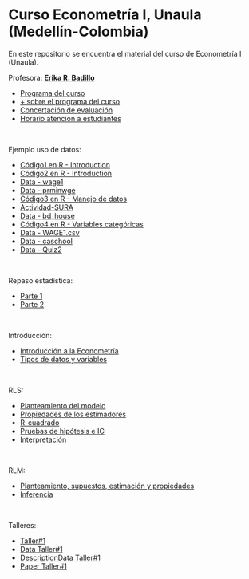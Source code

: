 # Curso Econometría I, Unaula (Medellín-Colombia)
En este repositorio se encuentra el material del curso de Econometría I (Unaula).

Profesora: [**Erika R. Badillo**](https://ebadilloe.github.io)

- [Programa del curso](https://ebadilloe.github.io/EconometriaI/SYLLABUS.xlsx)<br>
- [+ sobre el programa del curso](https://ebadilloe.github.io/EconometriaI/Instrucciones.doc)<br>
- [Concertación de evaluación](https://ebadilloe.github.io/EconometriaI/Concertacionevaluacion.docx)<br>
- [Horario atención a estudiantes](https://ebadilloe.github.io/EconometriaI/Horarioatencion.docx)<br>
<br>

Ejemplo uso de datos:

- [Código1 en R - Introduction](https://ebadilloe.github.io/EconometriaI/Ejemplo1.R)<br>
- [Código2 en R - Introduction](https://ebadilloe.github.io/EconometriaI/Ejemplo2.R)<br>
- [Data - wage1](https://ebadilloe.github.io/EconometriaI/wage1.xlsx)<br>
- [Data - prminwge](https://ebadilloe.github.io/EconometriaI/PRMINWGE.DTA)<br>
- [Código3 en R - Manejo de datos](https://ebadilloe.github.io/EconometriaI/Unidad2.R)<br>
- [Actividad-SURA](https://ebadilloe.github.io/EconometriaI/EBadillo_ActividadSURA.docx)<br>
- [Data - bd_house](https://ebadilloe.github.io/EconometriaI/bd_house.csv)<br>
- [Código4 en R - Variables categóricas](https://ebadilloe.github.io/EconometriaI/Dummies.R)<br>
- [Data - WAGE1.csv](https://ebadilloe.github.io/EconometriaI/WAGE1.csv)<br>
- [Data - caschool](https://ebadilloe.github.io/EconometriaI/caschool.xls)<br>
- [Data - Quiz2](https://ebadilloe.github.io/EconometriaI/data.txt)<br>

<br>

Repaso estadística:

- [Parte 1](https://ebadilloe.github.io/EconometriaI/RepasoEstadistica_1.pdf)<br>
- [Parte 2](https://ebadilloe.github.io/EconometriaI/RepasoEstadistica_2.pdf)<br>

<br>

Introducción:

- [Introducción a la Econometría](https://ebadilloe.github.io/EconometriaI/IntroducciónEconometria.pdf)<br>
- [Tipos de datos y variables](https://ebadilloe.github.io/EconometriaI/DatosyVariables.pdf)<br>

<br>

RLS:

- [Planteamiento del modelo](https://ebadilloe.github.io/EconometriaI/RLS_planteamiento.pdf)<br>
- [Propiedades de los estimadores](https://ebadilloe.github.io/EconometriaI/RLS_propiedades.pdf)<br>
- [R-cuadrado](https://ebadilloe.github.io/EconometriaI/Rcuadrado.pdf)<br>
- [Pruebas de hipótesis e IC](https://ebadilloe.github.io/EconometriaI/RLS_Inferencia.pdf)<br>
- [Interpretación](https://ebadilloe.github.io/EconometriaI/Interpretacion.pdf)<br>

<br>

RLM:

- [Planteamiento, supuestos, estimación y propiedades](https://ebadilloe.github.io/EconometriaI/RLM_planteamiento.pdf)<br>
- [Inferencia](https://ebadilloe.github.io/EconometriaI/RLM_inferencia.pdf)<br>

<br>

Talleres:

- [Taller#1](https://ebadilloe.github.io/EconometriaI/Taller1.pdf)<br>
- [Data Taller#1](https://ebadilloe.github.io/EconometriaI/DataTaller1.raw)<br>
- [DescriptionData Taller#1](https://ebadilloe.github.io/EconometriaI/WAGE2_description.txt)<br>
- [Paper Taller#1](https://ebadilloe.github.io/EconometriaI/PaperTaller1.pdf)<br>
